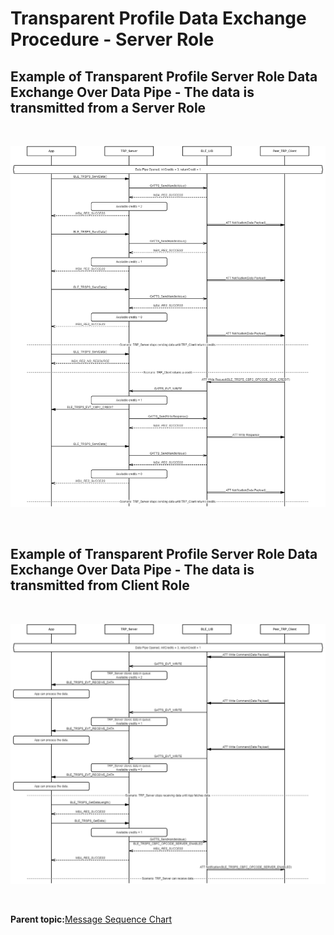 # Transparent Profile Data Exchange Procedure - Server Role

## Example of Transparent Profile Server Role Data Exchange Over Data Pipe - The data is transmitted from a Server Role

<br />

![](GUID-F21CB45A-4F64-4C81-9B82-0210B5EDF7D2-low.png)

<br />

## Example of Transparent Profile Server Role Data Exchange Over Data Pipe - The data is transmitted from Client Role

<br />

![](GUID-DF2475B6-540F-4EE3-AA02-DCF95AB2D287-low.png)

<br />

**Parent topic:**[Message Sequence Chart](GUID-3D4E2E63-0227-40ED-BBB4-0E93622C38E0.md)

